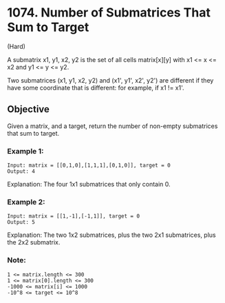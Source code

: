 # 1074. Number of Submatrices That Sum to Target
(Hard)

A submatrix x1, y1, x2, y2 is the set of all cells matrix[x][y] with x1 <= x <= x2 and y1 <= y <= y2.

Two submatrices (x1, y1, x2, y2) and (x1', y1', x2', y2') are different if they have some coordinate that is different: for example, if x1 != x1'.

## Objective
Given a matrix, and a target, return the number of non-empty submatrices that sum to target.

### Example 1:
```
Input: matrix = [[0,1,0],[1,1,1],[0,1,0]], target = 0
Output: 4
```
Explanation: The four 1x1 submatrices that only contain 0.

### Example 2:
```
Input: matrix = [[1,-1],[-1,1]], target = 0
Output: 5
```
Explanation: The two 1x2 submatrices, plus the two 2x1 submatrices, plus the 2x2 submatrix.
 

### Note:
```
1 <= matrix.length <= 300
1 <= matrix[0].length <= 300
-1000 <= matrix[i] <= 1000
-10^8 <= target <= 10^8
```